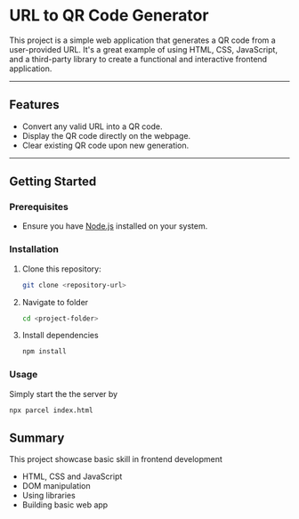 # **URL to QR Code Generator**

This project is a simple web application that generates a QR code from a user-provided URL. It's a great example of using HTML, CSS, JavaScript, and a third-party library to create a functional and interactive frontend application.

---

## **Features**

- Convert any valid URL into a QR code.
- Display the QR code directly on the webpage.
- Clear existing QR code upon new generation.

---

## **Getting Started**

### **Prerequisites**

- Ensure you have [Node.js](https://nodejs.org) installed on your system.

### **Installation**

1. Clone this repository:
   ```bash
   git clone <repository-url>
   ```
2. Navigate to folder
   ```bash
   cd <project-folder>
   ```
3. Install dependencies
   ```bash
   npm install
   ```

### **Usage**

Simply start the the server by

```bash
npx parcel index.html
```

## **Summary**

This project showcase basic skill in frontend development

- HTML, CSS and JavaScript
- DOM manipulation
- Using libraries
- Building basic web app

